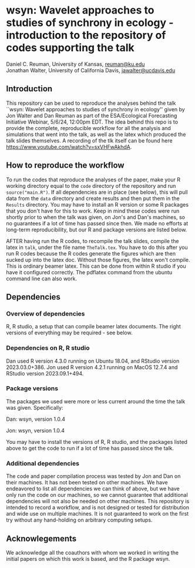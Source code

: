 # wsyn: Wavelet approaches to studies of synchrony in ecology - introduction to the repository of codes supporting the talk

Daniel C. Reuman, University of Kansas, reuman@ku.edu  
Jonathan Walter, University of California Davis, jawalter@ucdavis.edu  

## Introduction

This repository can be used to reproduce the analyses behind the talk
``wsyn: Wavelet approaches to studies of synchrony in ecology'' given by 
Jon Walter and Dan Reuman as part of the ESA/Ecological Forecasting Initiative 
Webinar, 5/6/24, 12:00pm EDT. The idea behind this repo is to provide the 
complete, reproducible workflow for all the analysis and simulations that went 
into the talk, as well as the latex which produced the talk slides themselves. A recording of the tlk itself can be found here https://www.youtube.com/watch?v=sxVHFwAkhdA.

## How to reproduce the workflow

To run the codes that reproduce the analyses of the paper, make your R working directory equal to the `code` directory of 
the repository 
and run `source("main.R")`. If all dependencies are in place (see below), this will pull data from the `data` directory and create 
results and then put them in the `Results` directory. 
You may have to install an R version or some R packages
that you don't have for this to work. Keep in mind these codes were run shortly prior to when the talk was given,
on Jon's and Dan's  machines, so no guarantees if a lot of time has passed since then.
We made no efforts at long-term reproducibility, but our R and package versions are listed below.

AFTER having run the R codes, to recompile the talk slides, compile the latex in `talk`, under the file name `TheTalk.tex`. You have to do this after you run R codes because the R codes generate the figures
which are then sucked up into the latex doc. Without those figures, the latex won't compile. 
This is ordinary beamer latex. This can be done from within R studio if you have it configured
correctly. The pdflatex command from the ubuntu command line can also work. 

## Dependencies

### Overview of dependencies

R, R studio, a setup that can compile beamer latex documents. The right versions of everything may be required - see below.

### Dependencies on R, R studio

Dan used R version 4.3.0 running on Ubuntu 18.04, and RStudio version 2023.03.0+386. 
Jon used R version 4.2.1 running on MacOS 12.7.4 and RStudio version 2023.09.1+494.

### Package versions

The packages we used were more or less current around the time the talk was given. Specifically:

Dan: 
wsyn, version 1.0.4

Jon:
wsyn, version 1.0.4

You may have to install the versions of R, R studio, and the packages listed above to get the code to
run if a lot of time has passed since the talk. 

### Additional dependencies

The code and paper compilation process was tested by Jon and Dan on their machines. 
It has not been tested on other machines. We have endeavored to list all dependencies we can think of above, but we have 
only run the code on our machines, so we cannot guarantee that additional dependencies will not also be needed on other 
machines. This repository is intended to record a workflow, and is not designed or tested for distribution and wide use on 
multiple machines. It is not guaranteed to work on the first try without any hand-holding on arbitrary computing setups.

## Acknowlegements

We acknowledge all the coauthors with whom we worked in writing the initial papers
on which this work is based, and the R package wsyn. 













